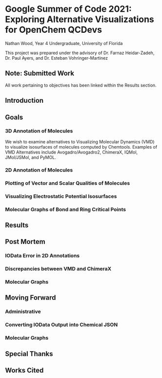 # Google Summer of Code 2021: Exploring Alternative Visualizations for OpenChem QCDevs
Nathan Wood, Year 4 Undergraduate, University of Florida

This project was prepared under the advisory of Dr. Farnaz Heidar-Zadeh, Dr. Paul Ayers, and Dr. Esteban Vohringer-Martinez 

## Note: Submitted Work
All work pertaining to objectives has been linked within the Results section.


## Introduction


## Goals

### 3D Annotation of Molecules 
  We wish to examine alternatives to Visualizing Molecular Dynamics (VMD) to visualize isosurfaces of molecules computed by Chemtools. Examples of VMD Alternatives include Avogadro/Avogadro2, ChimeraX, IQMol, JMol/JSMol, and PyMOL. 

### 2D Annotation of Molecules

### Plotting of Vector and Scalar Qualities of Molecules 

### Visualizing Electrostatic Potential Isosurfaces 

### Molecular Graphs of Bond and Ring Critical Points 

## Results

## Post Mortem
### IOData Error in 2D Annotations 

### Discrepancies between VMD and ChimeraX 

### Molecular Graphs 
## Moving Forward
### Administrative

### Converting IOData Output into Chemical JSON 

### Molecular Graphs


## Special Thanks

## Works Cited


